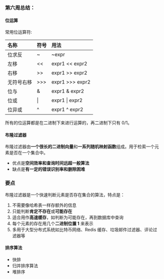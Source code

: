 ### 第六周总结：

#### 位运算

常用位运算符:

| 名称       | 符号 | 用法            |
| :--------- | :--- | :-------------- |
| 位求反     | ~    | ~expr           |
| 左移       | <<   | expr1 << expr2  |
| 右移       | >>   | expr1 >> expr2  |
| 无符号右移 | >>>  | expr1 >>> expr2 |
| 位与       | &    | expr1 & expr2   |
| 位或       | \|   | expr1 \| expr2  |
| 位异或     | ^    | expr1 ^ expr2   |

所有的位运算都是在二进制下来进行运算的，再二进制下只有 0/1。

#### 布隆过滤器

布隆过滤器由**一个很长的二进制向量**和**一系列随机映射函数**组成。用于检索一个元素是否在一个集合中。

-   优点是**空间效率和查询时间远超一般算法**
-   缺点是**有一定的错误识别率和删除困难**

### 要点

布隆过滤器是一个快速判断元素是否存在集合的算法，特点是：

1. 不需要像哈希表一样存额外的信息
2. 只能判断**肯定不存在**或**可能存在**
3. 适合用作**高速缓存**，如判断为可能存在，再到数据库中查询
4. 每个元素的存在用几个**二进制位置 1** 来表示
5. 多用于大型分布式系统如比特币网络、Redis 缓存、垃圾邮件过滤器、评论过滤器等

#### 排序算法

-   快排
-   归并排序算法
-   堆排序
